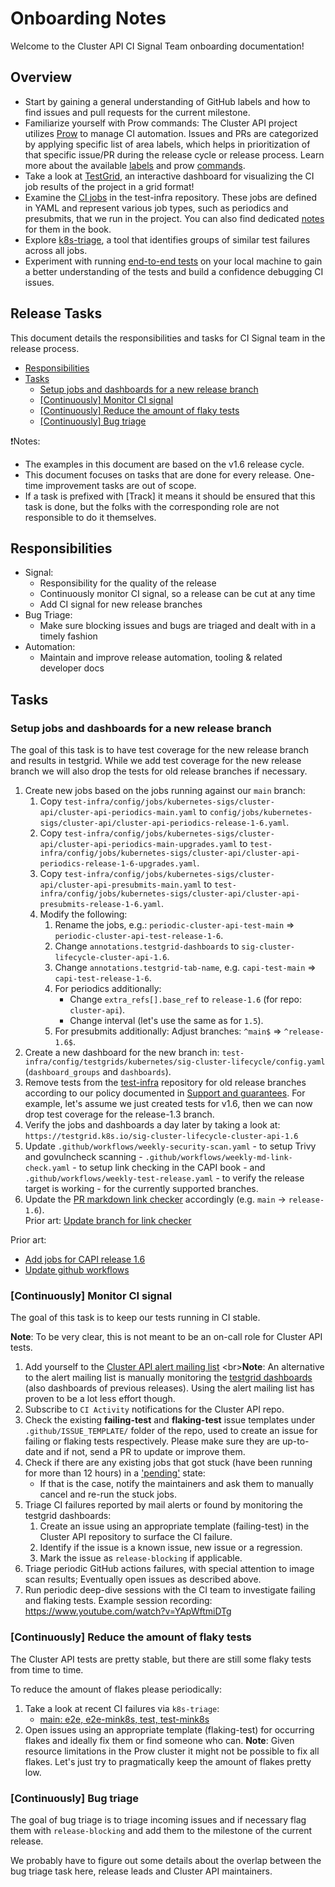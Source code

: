 # Onboarding Notes

Welcome to the Cluster API CI Signal Team onboarding documentation!

## Overview

- Start by gaining a general understanding of GitHub labels and how to find issues and pull requests for the current milestone.
- Familiarize yourself with Prow commands: The Cluster API project utilizes [Prow](https://docs.prow.k8s.io/docs/overview/) to manage CI automation. Issues and PRs are categorized by applying specific list of area labels, which helps in prioritization of that specific issue/PR during the release cycle or release process. Learn more about the available [labels](https://github.com/kubernetes/test-infra/blob/master/label_sync/labels.md#labels-that-apply-to-kubernetes-sigscluster-api-for-both-issues-and-prs) and prow [commands](https://prow.k8s.io/command-help).
- Take a look at [TestGrid](https://testgrid.k8s.io/sig-cluster-lifecycle-cluster-api#Summary), an interactive dashboard for visualizing the CI job results of the project in a grid format!
- Examine the [CI jobs](https://github.com/kubernetes/test-infra/tree/master/config/jobs/kubernetes-sigs/cluster-api) in the test-infra repository. These jobs are defined in YAML and represent various job types, such as periodics and presubmits, that we run in the project. You can also find dedicated [notes](https://cluster-api.sigs.k8s.io/reference/jobs) for them in the book.
- Explore [k8s-triage](https://storage.googleapis.com/k8s-triage/index.html?job=periodic-cluster-api-*), a tool that identifies groups of similar test failures across all jobs.
- Experiment with running [end-to-end tests](https://cluster-api.sigs.k8s.io/developer/testing#running-the-end-to-end-tests-locally) on your local machine to gain a better understanding of the tests and build a confidence debugging CI issues.

## Release Tasks

This document details the responsibilities and tasks for CI Signal team in the release process.

  - [Responsibilities](#responsibilities)
  - [Tasks](#tasks)
    - [Setup jobs and dashboards for a new release branch](#setup-jobs-and-dashboards-for-a-new-release-branch)
    - [[Continuously] Monitor CI signal](#continuously-monitor-ci-signal)
    - [[Continuously] Reduce the amount of flaky tests](#continuously-reduce-the-amount-of-flaky-tests)
    - [[Continuously] Bug triage](#continuously-bug-triage)

❗Notes:

- The examples in this document are based on the v1.6 release cycle.
- This document focuses on tasks that are done for every release. One-time improvement tasks are out of scope.
- If a task is prefixed with [Track] it means it should be ensured that this task is done, but the folks with the corresponding role are not responsible to do it themselves.


## Responsibilities

- Signal:
  - Responsibility for the quality of the release
  - Continuously monitor CI signal, so a release can be cut at any time
  - Add CI signal for new release branches
- Bug Triage:
  - Make sure blocking issues and bugs are triaged and dealt with in a timely fashion
- Automation:
  - Maintain and improve release automation, tooling & related developer docs

## Tasks

### Setup jobs and dashboards for a new release branch

The goal of this task is to have test coverage for the new release branch and results in testgrid.
While we add test coverage for the new release branch we will also drop the tests for old release branches if necessary.

1. Create new jobs based on the jobs running against our `main` branch:
    1. Copy `test-infra/config/jobs/kubernetes-sigs/cluster-api/cluster-api-periodics-main.yaml` to `config/jobs/kubernetes-sigs/cluster-api/cluster-api-periodics-release-1-6.yaml`.
    2. Copy `test-infra/config/jobs/kubernetes-sigs/cluster-api/cluster-api-periodics-main-upgrades.yaml` to `test-infra/config/jobs/kubernetes-sigs/cluster-api/cluster-api-periodics-release-1-6-upgrades.yaml`.
    3. Copy `test-infra/config/jobs/kubernetes-sigs/cluster-api/cluster-api-presubmits-main.yaml` to `test-infra/config/jobs/kubernetes-sigs/cluster-api/cluster-api-presubmits-release-1-6.yaml`.
    4. Modify the following:
        1. Rename the jobs, e.g.: `periodic-cluster-api-test-main` => `periodic-cluster-api-test-release-1-6`.
        2. Change `annotations.testgrid-dashboards` to `sig-cluster-lifecycle-cluster-api-1.6`.
        3. Change `annotations.testgrid-tab-name`, e.g. `capi-test-main` => `capi-test-release-1-6`.
        4. For periodics additionally:
            - Change `extra_refs[].base_ref` to `release-1.6` (for repo: `cluster-api`).
            - Change interval (let's use the same as for `1.5`).
        5. For presubmits additionally: Adjust branches: `^main$` => `^release-1.6$`.
2. Create a new dashboard for the new branch in: `test-infra/config/testgrids/kubernetes/sig-cluster-lifecycle/config.yaml` (`dashboard_groups` and `dashboards`).
3. Remove tests from the [test-infra](https://github.com/kubernetes/test-infra) repository for old release branches according to our policy documented in [Support and guarantees](../../../../CONTRIBUTING.md#support-and-guarantees). For example, let's assume we just created tests for v1.6, then we can now drop test coverage for the release-1.3 branch.
4. Verify the jobs and dashboards a day later by taking a look at: `https://testgrid.k8s.io/sig-cluster-lifecycle-cluster-api-1.6`
5. Update `.github/workflows/weekly-security-scan.yaml` - to setup Trivy and govulncheck scanning - `.github/workflows/weekly-md-link-check.yaml` - to setup link checking in the CAPI book - and `.github/workflows/weekly-test-release.yaml` - to verify the release target is working - for the currently supported branches.
6. Update the [PR markdown link checker](https://github.com/kubernetes-sigs/cluster-api/blob/main/.github/workflows/pr-md-link-check.yaml) accordingly (e.g. `main` -> `release-1.6`).
   <br>Prior art: [Update branch for link checker](https://github.com/kubernetes-sigs/cluster-api/pull/9206)

Prior art:

- [Add jobs for CAPI release 1.6](https://github.com/kubernetes/test-infra/pull/31208)
- [Update github workflows](https://github.com/kubernetes-sigs/cluster-api/pull/8398)

### [Continuously] Monitor CI signal

The goal of this task is to keep our tests running in CI stable.

**Note**: To be very clear, this is not meant to be an on-call role for Cluster API tests.

1. Add yourself to the [Cluster API alert mailing list](https://github.com/kubernetes/k8s.io/blob/151899b2de933e58a4dfd1bfc2c133ce5a8bbe22/groups/sig-cluster-lifecycle/groups.yaml#L20-L35)
    <br\>**Note**: An alternative to the alert mailing list is manually monitoring the [testgrid dashboards](https://testgrid.k8s.io/sig-cluster-lifecycle-cluster-api)
    (also dashboards of previous releases). Using the alert mailing list has proven to be a lot less effort though.
2. Subscribe to `CI Activity` notifications for the Cluster API repo.
3. Check the existing **failing-test** and **flaking-test** issue templates under `.github/ISSUE_TEMPLATE/` folder of the repo, used to create an issue for failing or flaking tests respectively. Please make sure they are up-to-date and if not, send a PR to update or improve them.
4. Check if there are any existing jobs that got stuck (have been running for more than 12 hours) in a ['pending'](https://prow.k8s.io/?repo=kubernetes-sigs%2Fcluster-api&state=pending) state:
   - If that is the case, notify the maintainers and ask them to manually cancel and re-run the stuck jobs.
5. Triage CI failures reported by mail alerts or found by monitoring the testgrid dashboards:
    1. Create an issue using an appropriate template (failing-test) in the Cluster API repository to surface the CI failure.
    2. Identify if the issue is a known issue, new issue or a regression.
    3. Mark the issue as `release-blocking` if applicable.
6. Triage periodic GitHub actions failures, with special attention to image scan results;
   Eventually open issues as described above.
7. Run periodic deep-dive sessions with the CI team to investigate failing and flaking tests. Example session recording: <https://www.youtube.com/watch?v=YApWftmiDTg>

### [Continuously] Reduce the amount of flaky tests

The Cluster API tests are pretty stable, but there are still some flaky tests from time to time.

To reduce the amount of flakes please periodically:

1. Take a look at recent CI failures via `k8s-triage`:
    - [main: e2e, e2e-mink8s, test, test-mink8s](https://storage.googleapis.com/k8s-triage/index.html?job=.*cluster-api.*(test%7Ce2e)-(mink8s-)*main&xjob=.*-provider-.*)
2. Open issues using an appropriate template (flaking-test) for occurring flakes and ideally fix them or find someone who can.
   **Note**: Given resource limitations in the Prow cluster it might not be possible to fix all flakes.
   Let's just try to pragmatically keep the amount of flakes pretty low.

### [Continuously] Bug triage

The goal of bug triage is to triage incoming issues and if necessary flag them with `release-blocking`
and add them to the milestone of the current release.

We probably have to figure out some details about the overlap between the bug triage task here, release leads
and Cluster API maintainers.
